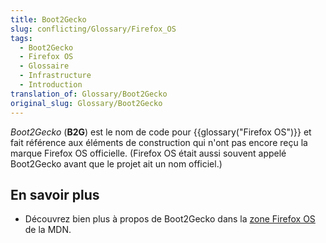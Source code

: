 ```yaml
---
title: Boot2Gecko
slug: conflicting/Glossary/Firefox_OS
tags:
  - Boot2Gecko
  - Firefox OS
  - Glossaire
  - Infrastructure
  - Introduction
translation_of: Glossary/Boot2Gecko
original_slug: Glossary/Boot2Gecko
---
```


_Boot2Gecko_ (**B2G**) est le nom de code pour {{glossary("Firefox OS")}} et fait référence aux éléments de construction qui n'ont pas encore reçu la marque Firefox OS officielle. (Firefox OS était aussi souvent appelé Boot2Gecko avant que le projet ait un nom officiel.)

## En savoir plus

- Découvrez bien plus à propos de Boot2Gecko dans la [zone Firefox OS](/fr/docs/Archive/B2G_OS) de la MDN.
